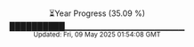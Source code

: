<p align="center">
⏳Year Progress (35.09 %) <br>
██████████▁▁▁▁▁▁▁▁▁▁▁▁▁▁▁▁▁▁▁▁ <br>
<sub>Updated: Fri, 09 May 2025 01:54:08 GMT</sub>
</p>

